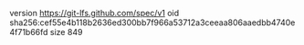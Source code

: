 version https://git-lfs.github.com/spec/v1
oid sha256:cef55e4b118b2636ed300bb7f966a53712a3ceeaa806aaedbb4740e4f71b66fd
size 849
